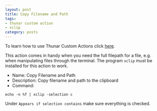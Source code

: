 ```yaml
---
layout: post
title: Copy Filename and Path
tags:
- thunar custom action
- xclip
category: posts
---
```


To learn how to use Thunar Custom Actions click [here](http://birchwell.github.io/posts/tutorial-convert-video-to-avi).

This action comes in handy when you need the full filepath for a file, e.g. when manipulating files through the terminal. The program `xclip` must be installed for this action to work.

* Name: Copy Filename and Path
* Description: Copy filename and path to the clipboard
* Command: 

`echo -n %f | xclip -selection c`

Under `Appears if selection contains` make sure everything is checked.
